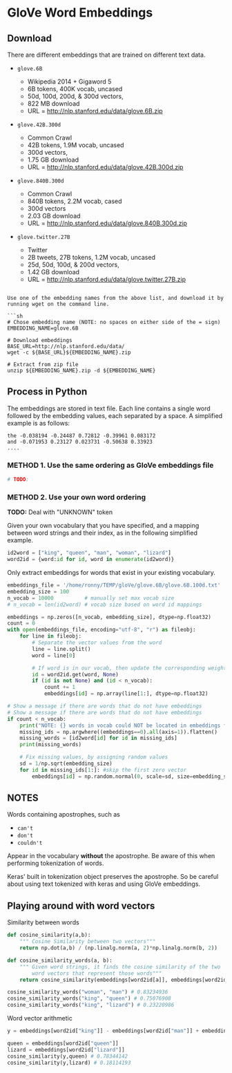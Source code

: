# GloVe Word Embeddings

## Download
There are different embeddings that are trained on different text data.

- `glove.6B`
    - Wikipedia 2014 + Gigaword 5
    - 6B tokens, 400K vocab, uncased
    - 50d, 100d, 200d, & 300d vectors,
    - 822 MB download
    - URL = http://nlp.stanford.edu/data/glove.6B.zip

- `glove.42B.300d`
    - Common Crawl
    - 42B tokens, 1.9M vocab, uncased
    - 300d vectors,
    - 1.75 GB download
    - URL = http://nlp.stanford.edu/data/glove.42B.300d.zip

- `glove.840B.300d`
    - Common Crawl
    - 840B tokens, 2.2M vocab, cased
    - 300d vectors
    - 2.03 GB download
    - URL = http://nlp.stanford.edu/data/glove.840B.300d.zip

- `glove.twitter.27B`
    - Twitter
    - 2B tweets, 27B tokens, 1.2M vocab, uncased
    - 25d, 50d, 100d, & 200d vectors,
    - 1.42 GB download
    - URL = http://nlp.stanford.edu/data/glove.twitter.27B.zip
```

Use one of the embedding names from the above list, and download it by running wget on the command line.

```sh
# Chose embedding name (NOTE: no spaces on either side of the = sign)
EMBEDDING_NAME=glove.6B

# Download embeddings
BASE_URL=http://nlp.stanford.edu/data/
wget -c ${BASE_URL}${EMBEDDING_NAME}.zip

# Extract from zip file
unzip ${EMBEDDING_NAME}.zip -d ${EMBEDDING_NAME}
```

## Process in Python

The embeddings are stored in text file. Each line contains a single word followed by the embedding values, each separated by a space. A simplified example is as follows:

```
the -0.038194 -0.24487 0.72812 -0.39961 0.083172
and -0.071953 0.23127 0.023731 -0.50638 0.33923
....
```

### METHOD 1. Use the same ordering as GloVe embeddings file

```py
# TODO:
```


### METHOD 2. Use your own word ordering

**TODO:** Deal with "UNKNOWN" token

Given your own vocabulary that you have specified, and a mapping between word strings and their index, as in the following simplified example.

```py
id2word = ["king", "queen", "man", "woman", "lizard"]
word2id = {word:id for id, word in enumerate(id2word)}
```

Only extract embeddings for words that exist in your existing vocabulary.

```py
embeddings_file = '/home/ronny/TEMP/gloVe/glove.6B/glove.6B.100d.txt'
embedding_size = 100
n_vocab = 10000          # manually set max vocab size
# n_vocab = len(id2word) # vocab size based on word id mappings

embeddings = np.zeros([n_vocab, embedding_size], dtype=np.float32)
count = 0
with open(embeddings_file, encoding="utf-8", "r") as fileobj:
    for line in fileobj:
        # Separate the vector values from the word
        line = line.split()
        word = line[0]

        # If word is in our vocab, then update the corresponding weights
        id = word2id.get(word, None)
        if (id is not None) and (id < n_vocab):
            count += 1
            embeddings[id] = np.array(line[1:], dtype=np.float32)

# Show a message if there are words that do not have embeddings
# Show a message if there are words that do not have embeddings
if count < n_vocab:
    print("NOTE: {} words in vocab could NOT be located in embeddings file".format(n_vocab-count))
    missing_ids = np.argwhere((embeddings==0).all(axis=1)).flatten()
    missing_words = [id2word[id] for id in missing_ids]
    print(missing_words)

    # Fix missing values, by assigning random values
    sd = 1/np.sqrt(embedding_size)
    for id in missing_ids[1:]: #skip the first zero vector
        embeddings[id] = np.random.normal(0, scale=sd, size=embedding_size)
```

## NOTES
Words containing apostrophes, such as

- `can't`
- `don't`
- `couldn't`

Appear in the vocabulary **without** the apostrophe. Be aware of this when performing tokenization of words.

Keras' built in tokenization object preserves the apostrophe. So be careful about using text tokenized with keras and using GloVe embeddings.


## Playing around with word vectors

Similarity between words

```py
def cosine_similarity(a,b):
    """ Cosine Similarity between two vectors"""
    return np.dot(a,b) / (np.linalg.norm(a, 2)*np.linalg.norm(b, 2))

def cosine_similarity_words(a, b):
    """ Given word strings, it finds the cosine similarity of the two
        word vectors that represent those words"""
    return cosine_similarity(embeddings[word2id[a]], embeddings[word2id[b]])

cosine_similarity_words("woman", "man") # 0.83234936
cosine_similarity_words("king", "queen") # 0.75076908
cosine_similarity_words("king", "lizard") # 0.23220986
```

Word vector arithmetic

```py
y = embeddings[word2id["king"]] - embeddings[word2id["man"]] + embeddings[word2id["woman"]]

queen = embeddings[word2id["queen"]]
lizard = embeddings[word2id["lizard"]]
cosine_similarity(y,queen) # 0.78344142
cosine_similarity(y,lizard) # 0.18114193
```
